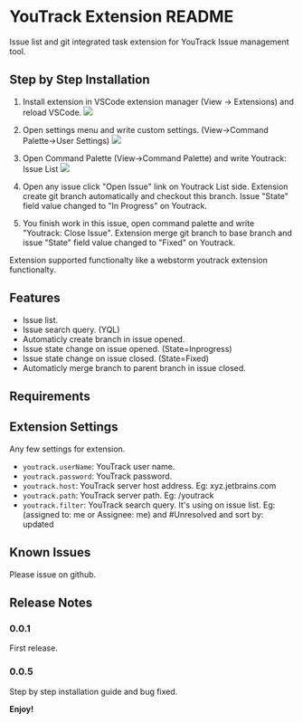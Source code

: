 # YouTrack Extension README

Issue list and git integrated task extension for YouTrack Issue management tool.

## Step by Step Installation
1. Install extension in VSCode extension manager (View -> Extensions) and reload VSCode.
![](http://www.bulut4.com/images/youtrack/step1.gif)

2. Open settings menu and write custom settings. (View->Command Palette->User Settings)
![](http://www.bulut4.com/images/youtrack/step2.gif)

3. Open Command Palette (View->Command Palette) and write Youtrack: Issue List
![](http://www.bulut4.com/images/youtrack/step3.gif)

4. Open any issue click "Open Issue" link on Youtrack List side. Extension create git branch automatically and checkout this branch. Issue "State" field value changed to "In Progress" on Youtrack.

5. You finish work in this issue, open command palette and write "Youtrack: Close Issue". Extension merge git branch to base branch and issue "State" field value changed to "Fixed" on Youtrack.

Extension supported functionalty like a webstorm youtrack extension functionalty.

## Features

* Issue list.
* Issue search query. (YQL)
* Automaticly create branch in issue opened.
* Issue state change on issue opened. (State=Inprogress)
* Issue state change on issue closed. (State=Fixed)
* Automaticly merge branch to parent branch in issue closed.

## Requirements


## Extension Settings

Any few settings for extension.

* `youtrack.userName`: YouTrack user name.
* `youtrack.password`: YouTrack password.
* `youtrack.host`: YouTrack server host address. Eg: xyz.jetbrains.com
* `youtrack.path`: YouTrack server path. Eg: /youtrack
* `youtrack.filter`: YouTrack search query. It's using on issue list. Eg: (assigned to: me or Assignee: me) and #Unresolved and sort by: updated

## Known Issues

Please issue on github.

## Release Notes

### 0.0.1

First release.

### 0.0.5

Step by step installation guide and bug fixed.

**Enjoy!**